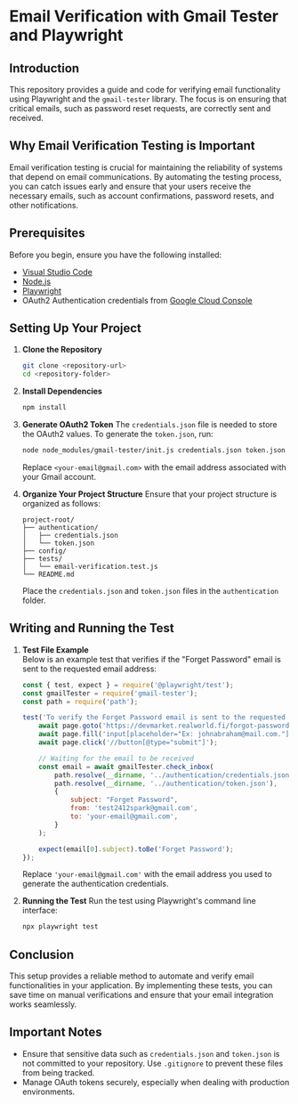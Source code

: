 # Email Verification with Gmail Tester and Playwright

## Introduction
This repository provides a guide and code for verifying email functionality using Playwright and the `gmail-tester` library. The focus is on ensuring that critical emails, such as password reset requests, are correctly sent and received.

## Why Email Verification Testing is Important
Email verification testing is crucial for maintaining the reliability of systems that depend on email communications. By automating the testing process, you can catch issues early and ensure that your users receive the necessary emails, such as account confirmations, password resets, and other notifications.

## Prerequisites

Before you begin, ensure you have the following installed:

- [Visual Studio Code](https://code.visualstudio.com/)
- [Node.js](https://nodejs.org/)
- [Playwright](https://playwright.dev/)
- OAuth2 Authentication credentials from [Google Cloud Console](https://console.cloud.google.com/apis/credentials)

## Setting Up Your Project

1. **Clone the Repository**
    ```bash
    git clone <repository-url>
    cd <repository-folder>
    ```

2. **Install Dependencies**
    ```bash
    npm install
    ```

3. **Generate OAuth2 Token**
    The `credentials.json` file is needed to store the OAuth2 values. To generate the `token.json`, run:
    ```bash
    node node_modules/gmail-tester/init.js credentials.json token.json <your-email@gmail.com>
    ```
    Replace `<your-email@gmail.com>` with the email address associated with your Gmail account.

4. **Organize Your Project Structure**
    Ensure that your project structure is organized as follows:
    ```plaintext
    project-root/
    ├── authentication/
    │   ├── credentials.json
    │   └── token.json
    ├── config/
    ├── tests/
    │   └── email-verification.test.js
    └── README.md
    ```
    Place the `credentials.json` and `token.json` files in the `authentication` folder.

## Writing and Running the Test

1. **Test File Example**  
    Below is an example test that verifies if the "Forget Password" email is sent to the requested email address:
    ```javascript
    const { test, expect } = require('@playwright/test');
    const gmailTester = require('gmail-tester');
    const path = require('path');

    test('To verify the Forget Password email is sent to the requested email address', async ({ page }) => {
        await page.goto('https://devmarket.realworld.fi/forgot-password');
        await page.fill('input[placeholder="Ex: johnabraham@mail.com."]', 'your-email@gmail.com');
        await page.click('//button[@type="submit"]');

        // Waiting for the email to be received
        const email = await gmailTester.check_inbox(
            path.resolve(__dirname, '../authentication/credentials.json'),
            path.resolve(__dirname, '../authentication/token.json'),
            {
                subject: "Forget Password",
                from: 'test2412spark@gmail.com',
                to: 'your-email@gmail.com',
            }
        );

        expect(email[0].subject).toBe('Forget Password');
    });
    ```

    Replace `'your-email@gmail.com'` with the email address you used to generate the authentication credentials.

2. **Running the Test**
    Run the test using Playwright's command line interface:
    ```bash
    npx playwright test
    ```

## Conclusion
This setup provides a reliable method to automate and verify email functionalities in your application. By implementing these tests, you can save time on manual verifications and ensure that your email integration works seamlessly.

## Important Notes
- Ensure that sensitive data such as `credentials.json` and `token.json` is not committed to your repository. Use `.gitignore` to prevent these files from being tracked.
- Manage OAuth tokens securely, especially when dealing with production environments.

